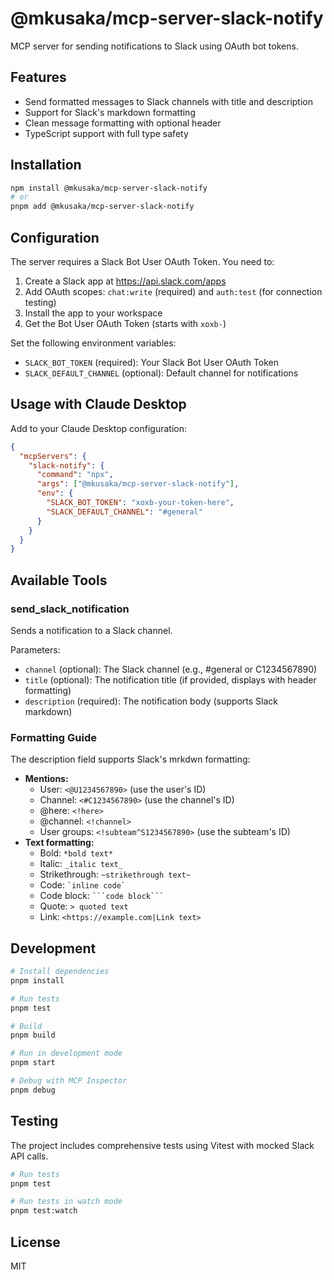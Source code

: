 # @mkusaka/mcp-server-slack-notify

MCP server for sending notifications to Slack using OAuth bot tokens.

## Features

- Send formatted messages to Slack channels with title and description
- Support for Slack's markdown formatting
- Clean message formatting with optional header
- TypeScript support with full type safety

## Installation

```bash
npm install @mkusaka/mcp-server-slack-notify
# or
pnpm add @mkusaka/mcp-server-slack-notify
```

## Configuration

The server requires a Slack Bot User OAuth Token. You need to:

1. Create a Slack app at https://api.slack.com/apps
2. Add OAuth scopes: `chat:write` (required) and `auth:test` (for connection testing)
3. Install the app to your workspace
4. Get the Bot User OAuth Token (starts with `xoxb-`)

Set the following environment variables:

- `SLACK_BOT_TOKEN` (required): Your Slack Bot User OAuth Token
- `SLACK_DEFAULT_CHANNEL` (optional): Default channel for notifications

## Usage with Claude Desktop

Add to your Claude Desktop configuration:

```json
{
  "mcpServers": {
    "slack-notify": {
      "command": "npx",
      "args": ["@mkusaka/mcp-server-slack-notify"],
      "env": {
        "SLACK_BOT_TOKEN": "xoxb-your-token-here",
        "SLACK_DEFAULT_CHANNEL": "#general"
      }
    }
  }
}
```

## Available Tools

### send_slack_notification

Sends a notification to a Slack channel.

Parameters:
- `channel` (optional): The Slack channel (e.g., #general or C1234567890)
- `title` (optional): The notification title (if provided, displays with header formatting)
- `description` (required): The notification body (supports Slack markdown)

### Formatting Guide

The description field supports Slack's mrkdwn formatting:

- **Mentions:**
  - User: `<@U1234567890>` (use the user's ID)
  - Channel: `<#C1234567890>` (use the channel's ID)
  - @here: `<!here>`
  - @channel: `<!channel>`
  - User groups: `<!subteam^S1234567890>` (use the subteam's ID)
- **Text formatting:**
  - Bold: `*bold text*`
  - Italic: `_italic text_`
  - Strikethrough: `~strikethrough text~`
  - Code: `` `inline code` ``
  - Code block: ` ```code block``` `
  - Quote: `> quoted text`
  - Link: `<https://example.com|Link text>`

## Development

```bash
# Install dependencies
pnpm install

# Run tests
pnpm test

# Build
pnpm build

# Run in development mode
pnpm start

# Debug with MCP Inspector
pnpm debug
```

## Testing

The project includes comprehensive tests using Vitest with mocked Slack API calls.

```bash
# Run tests
pnpm test

# Run tests in watch mode
pnpm test:watch
```

## License

MIT